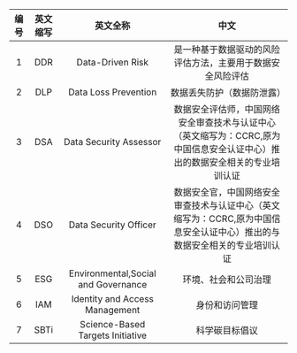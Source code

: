|编号|英文缩写|英文全称|中文|      
|:---:|:---:|:---:|:---:|
|1|DDR|Data-Driven Risk|是一种基于数据驱动的风险评估方法，主要用于数据安全风险评估|
|2|DLP|Data Loss Prevention|数据丢失防护（数据防泄露）|  
|3|DSA|Data Security Assessor|数据安全评估师，中国网络安全审查技术与认证中心（英文缩写为：CCRC,原为中国信息安全认证中心）推出的数据安全相关的专业培训认证|
|4|DSO|Data Security Officer|数据安全官，中国网络安全审查技术与认证中心（英文缩写为：CCRC,原为中国信息安全认证中心）推出的与数据安全相关的专业培训认证|
|5|ESG|Environmental,Social and Governance|环境、社会和公司治理|
|6|IAM|Identity and Access Management|身份和访问管理|
|7|SBTi|Science-Based Targets Initiative|科学碳目标倡议|
